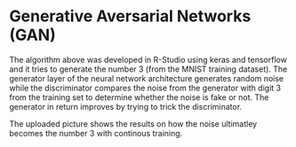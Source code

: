 # Generative Aversarial Networks (GAN)

The algorithm above was developed in R-Studio using keras and tensorflow  and it tries to generate the number 3 (from the MNIST training dataset). 
The generator layer of the neural network architecture generates random noise while the discriminator compares the noise from the generator with digit 3 from the training set to determine whether the noise is fake  or not. The generator in return improves by trying to trick the discriminator. 

The uploaded picture shows the results on how the noise ultimatley becomes the number 3 with continous training. 
